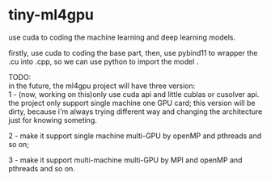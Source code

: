 # tiny-ml4gpu
use cuda to coding the machine learning and deep learning models.  

firstly, use cuda to coding the base part, then, use pybind11 to wrapper the .cu into .cpp, so we can use python to import the model .


TODO:  
in the future, the ml4gpu project will have three version:  
1 - (now, working on this)only use cuda api and little cublas or cusolver api. the project only support single machine one GPU card; this version will be dirty, because i'm always trying different way and changing the architecture just for knowing someting.
    
2 - make it support single machine multi-GPU by openMP and pthreads and so on;    

3 - make it support multi-machine multi-GPU by MPI and openMP and pthreads and so on.   
